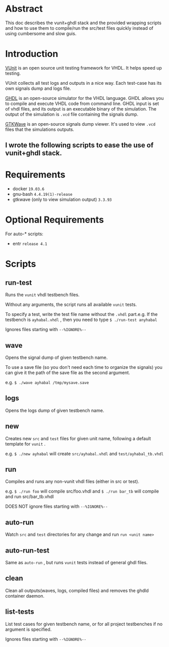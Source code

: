 # Abstract
This doc describes the vunit+ghdl stack and the provided wrapping scripts and how to use them to compile/run the src/test files quickly instead of using cumbersome and slow guis.

# Introduction

[VUnit](https://vunit.github.io/about.html) is an open source unit testing framework for VHDL. It helps speed up testing.

VUnit collects all test logs and outputs in a nice way. Each test-case has its own signals dump and logs file.

[GHDL](https://github.com/ghdl/ghdl) is an open-source simulator for the VHDL language. GHDL allows you to compile and execute VHDL code from command line. GHDL input is set of vhdl files, and its output is an executable binary of the simulation. The output of the simulation is `.vcd` file containing the signals dump.

[GTKWave](http://gtkwave.sourceforge.net/) is an open-source signals dump viewer. It's used to view `.vcd` files that the simulations outputs.

I wrote the following scripts to ease the use of vunit+ghdl stack.
---

# Requirements

* docker `19.03.6` 
* gnu-bash `4.4.19(1)-release` 
* gtkwave (only to view simulation output) `3.3.93` 

# Optional Requirements

For auto-* scripts: 

* entr `release 4.1` 

# Scripts

## run-test

Runs the `vunit` vhdl testbench files.

Without any arguments, the script runs all available `vunit` tests.

To specify a test, write the test file name without the `.vhdl` part.e.g. If the testbench is `ayhabal.vhdl` , then you need to type `$ ./run-test anyhabal` 

Ignores files starting with `--%IGNORE%--`

## wave

Opens the signal dump of given testbench name.

To use a save file (so you don't need each time to organize the signals) you can give it the path of the save file as the second argument.

e.g. `$ ./wave ayhabal /tmp/mysave.save` 

## logs

Opens the logs dump of given testbench name.

## new

Creates new `src` and `test` files for given unit name, following a default template for `vunit` .

e.g. `$ ./new ayhabal` will create `src/ayhabal.vhdl` and `test/ayhabal_tb.vhdl` 

## run

Compiles and runs any non-vunit vhdl files (either in src or test).

e.g. `$ ./run foo` will compile src/foo.vhdl
and `$ ./run bar_tb` will compile and run src/bar_tb.vhdl

DOES NOT ignore files starting with `--%IGNORE%--`

## auto-run

Watch `src` and `test` directories for any change and run `run <unit name>` 

## auto-run-test

Same as `auto-run` , but runs `vunit` tests instead of general ghdl files.

## clean

Clean all outputs(waves, logs, compiled files) and removes the ghdld container daemon.

## list-tests

List test cases for given testbench name, or for all project testbenches if no argument is specified.

Ignores files starting with `--%IGNORE%--`